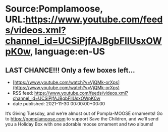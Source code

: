 # Source:Pomplamoose, URL:https://www.youtube.com/feeds/videos.xml?channel_id=UCSiPjfAJBgbFlIUsxOWpK0w, language:en-US

## LAST CHANCE!!! Only a few boxes left...
 - [https://www.youtube.com/watch?v=VjQMk-orXps](https://www.youtube.com/watch?v=VjQMk-orXps)
 - RSS feed: https://www.youtube.com/feeds/videos.xml?channel_id=UCSiPjfAJBgbFlIUsxOWpK0w
 - date published: 2021-11-30 00:00:00+00:00

It’s Giving Tuesday, and we’re almost out of Pompla-MOOSE ornaments! Go to https://pomplamoose.com to support Save the Children, and we’ll send you a Holiday Box with one adorable moose ornament and two albums!


